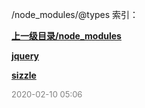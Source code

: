 /node_modules/@types 索引：


**[上一级目录/node_modules](/node_modules/index.md)**

**[jquery](/node_modules/@types/jquery/index.md)**

**[sizzle](/node_modules/@types/sizzle/index.md)**


<font size=2 color='grey'> 2020-02-10 05:06 </font>